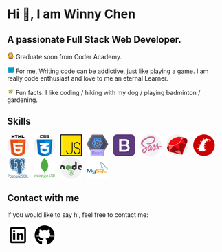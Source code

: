 # Hi 👊, I am Winny Chen

## A passionate Full Stack Web Developer.

![girl](./images/girl.png) Graduate soon from Coder Academy.

![coding](./images/coding.png)
For me, Writing code can be addictive, just like playing a game. I am really code enthusiast and love to me an eternal Learner.

![fun](./images/fun.png) Fun facts: I like coding / hiking with my dog / playing badminton / gardening.

## Skills

<img src="./images/html.png" width="50">&nbsp;&nbsp;&nbsp;<img src="./images/css.png" width="50">&nbsp;&nbsp;&nbsp;<img src="./images/js.png" width="50">&nbsp;&nbsp;&nbsp;<img src="./images/react.png" width="50">&nbsp;&nbsp;&nbsp;<img src="./images/bootstrap.png" width="50">&nbsp;&nbsp;&nbsp;<img src="./images/sass.png" width="50">&nbsp;&nbsp;&nbsp;<img src="./images/ruby.png" width="50">&nbsp;&nbsp;&nbsp;<img src="./images/rails.png" width="50">&nbsp;&nbsp;&nbsp;<img src="./images/psql.png" width="50">&nbsp;&nbsp;&nbsp;<img src="./images/mongoDB.png" width="50">&nbsp;&nbsp;&nbsp;<img src="./images/nodejs.png" width="50">&nbsp;&nbsp;&nbsp;<img src="./images/mysql.png" width="50">&nbsp;&nbsp;&nbsp;

## Contact with me
If you would like to say hi, feel free to contact me:

<a href="https://www.linkedin.com/in/winny-chen-28069020b/" rel="linkin">![linkin](./images/linkin.png)</a>&nbsp;&nbsp;&nbsp;<a href="https://github.com/winny1212" rel="github">![linkin](./images/github.png)</a>

